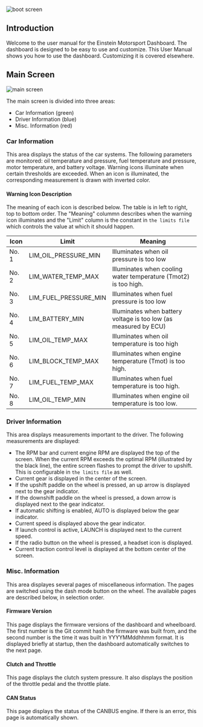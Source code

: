 ![boot screen](https://github.com/tpwrules/emdash/tree/master/dashboard/docs/boot_screen.png)

## Introduction

Welcome to the user manual for the Einstein Motorsport Dashboard. The dashboard is designed to be easy to use and customize. This User Manual shows you how to use the dashboard. Customizing it is covered elsewhere.

## Main Screen

![main screen](https://github.com/tpwrules/emdash/tree/master/dashboard/docs/main_screen.png)

The main screen is divided into three areas:
* Car Information (green)
* Driver Information (blue)
* Misc. Information (red)

### Car Information

This area displays the status of the car systems. The following parameters are monitored: oil temperature and pressure, fuel temperature and pressure, motor temperature, and battery voltage. Warning icons illuminate when certain thresholds are exceeded. When an icon is illuminated, the corresponding measurement is drawn with inverted color.

#### Warning Icon Description
The meaning of each icon is described below. The table is in left to right, top to bottom order. The "Meaning" colummn describes when the warning icon illuminates and the "Limit" column is the constant in `the limits file` which controls the value at which it should happen.

Icon | Limit | Meaning
---- | ----- | -------
No. 1 | LIM_OIL_PRESSURE_MIN | Illuminates when oil pressure is too low
No. 2 | LIM_WATER_TEMP_MAX | Illuminates when cooling water temperature (Tmot2) is too high.
No. 3 | LIM_FUEL_PRESSURE_MIN | Illuminates when fuel pressure is too low
No. 4 | LIM_BATTERY_MIN | Illuminates when battery voltage is too low (as measured by ECU)
No. 5 | LIM_OIL_TEMP_MAX | Illuminates when oil temperature is too high
No. 6 | LIM_BLOCK_TEMP_MAX | Illuminates when engine temperature (Tmot) is too high.
No. 7 | LIM_FUEL_TEMP_MAX | Illuminates when fuel temperature is too high.
No. 8 | LIM_OIL_TEMP_MIN | Illuminates when engine oil temperature is too low.

### Driver Information

This area displays measurements important to the driver. The following measurements are displayed:

* The RPM bar and current engine RPM are displayed the top of the screen. When the current RPM exceeds the optimal RPM (illustrated by the black line), the entire screen flashes to prompt the driver to upshift. This is configurable in `the limits file` as well.
* Current gear is displayed in the center of the screen.
* If the upshift paddle on the wheel is pressed, an up arrow is displayed next to the gear indicator.
* If the downshift paddle on the wheel is pressed, a down arrow is displayed next to the gear indicator.
* If automatic shifting is enabled, AUTO is displayed below the gear indicator.
* Current speed is displayed above the gear indicator.
* If launch control is active, LAUNCH is displayed next to the current speed.
* If the radio button on the wheel is pressed, a headset icon is displayed.
* Current traction control level is displayed at the bottom center of the screen.

### Misc. Information

This area displayes several pages of miscellaneous information. The pages are switched using the dash mode button on the wheel. The available pages are described below, in selection order.

#### Firmware Version

This page displays the firmware versions of the dashboard and wheelboard. The first number is the Git commit hash the firmware was built from, and the second number is the time it was built in YYYYMMddhhmm format. It is displayed briefly at startup, then the dashboard automatically switches to the next page.

#### Clutch and Throttle

This page displays the clutch system pressure. It also displays the position of the throttle pedal and the throttle plate.

#### CAN Status

This page displays the status of the CANBUS engine. If there is an error, this page is automatically shown.